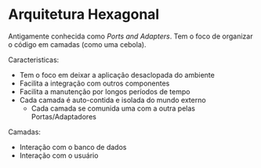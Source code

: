 # Arquitetura Hexagonal

Antigamente conhecida como _Ports and Adapters_. Tem o foco de organizar o código em camadas (como uma cebola).

Caracteristicas:

- Tem o foco em deixar a aplicação desaclopada do ambiente
- Facilita a integração com outros componentes
- Facilita a manutenção por longos períodos de tempo
- Cada camada é auto-contida e isolada do mundo externo
    - Cada camada se comunida uma com a outra pelas Portas/Adaptadores

Camadas:

- Interação com o banco de dados
- Interação com o usuário
